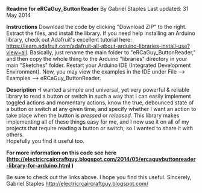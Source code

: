 **Readme for eRCaGuy_ButtonReader**
By Gabriel Staples
Last updated: 31 May 2014

**Instructions**
Download the code by clicking "Download ZIP" to the right.  Extract the files, and install the library.  If you need help installing an Arduino library, check out Adafruit's excellent tutorial here: https://learn.adafruit.com/adafruit-all-about-arduino-libraries-install-use?view=all.
Basically, just rename the main folder to "eRCaGuy_ButtonReader," and then copy the whole thing to the Arduino "libraries" directory in your main "Sketches" folder.  Restart your Arduino IDE (Integrated Development Environment).  Now, you may view the examples in the IDE under File --> Examples --> eRCaGuy_ButtonReader.

**Description**
-I wanted a simple and universal, yet very powerful & reliable library to read a button or switch in such a way that I can
 easily implement toggled actions and momentary actions, know the true, debounced state of a button or switch at any given time, 
 and specify whether I want an action to take place when the button is *pressed* or *released.*  This library makes implementing all of
 these things easy for me, and I now use it on all of my projects that require reading a button or switch, so I wanted to share it with others.  
 Hopefully you find it useful too.

**For more information on this code see here (http://electricrcaircraftguy.blogspot.com/2014/05/ercaguybuttonreader-library-for-arduino.html )**

Be sure to check out the links above.  I hope you find this useful.
Sincerely,
Gabriel Staples
http://electricrcaircraftguy.blogspot.com/